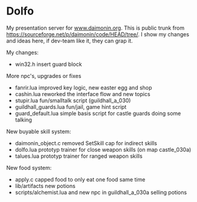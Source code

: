 # Dolfo
My presentation server for www.daimonin.org.
This is public trunk from https://sourceforge.net/p/daimonin/code/HEAD/tree/.
I show my changes and ideas here, if dev-team like it, they can grap it.

My changes:
- win32.h insert guard block

More npc's, upgrades or fixes
- fanrir.lua improved key logic, new easter egg and shop
- cashin.lua reworked the interface flow and new topics
- stupir.lua fun/smalltalk script (guildhall_a_030)
- guildhall_guards.lua fun/jail, game hint script
- guard_default.lua simple basis script for castle guards doing some talking

New buyable skill system:
- daimonin_object.c removed SetSkill cap for indirect skills
- dolfo.lua prototyp trainer for close weapon skills (on map castle_030a)
- talues.lua prototyp trainer for ranged weapon skills

New food system:
- apply.c capped food to only eat one food same time
- lib/artifacts new potions
- scripts/alchemist.lua and new npc in guildhall_a_030a selling potions
